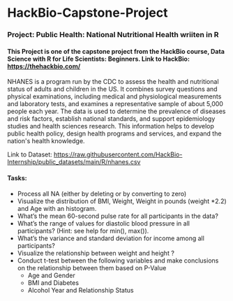 # HackBio-Capstone-Project
### Project: Public Health: National Nutritional Health wriiten in R
#### This Project is one of the capstone project from the HackBio course, Data Science with R for Life Scientists: Beginners. Link to HackBio: https://thehackbio.com/

NHANES is a program run by the CDC to assess the health and nutritional status of adults and children in the US. It combines survey questions and physical examinations, including medical and physiological measurements and laboratory tests, and examines a representative sample of about 5,000 people each year. The data is used to determine the prevalence of diseases and risk factors, establish national standards, and support epidemiology studies and health sciences research. This information helps to develop public health policy, design health programs and services, and expand the nation's health knowledge.

Link to Dataset: https://raw.githubusercontent.com/HackBio-Internship/public_datasets/main/R/nhanes.csv
#### Tasks:
* Process all NA (either by deleting or by converting to zero)
* Visualize the distribution of BMI, Weight, Weight in pounds (weight *2.2) and Age with an histogram.
* What’s the mean 60-second pulse rate for all participants in the data?
* What’s the range of values for diastolic blood pressure in all participants? (Hint: see help for min(), max()).
* What’s the variance and standard deviation for income among all participants?
* Visualize the relationship between weight and height ?
* Conduct t-test between the following variables and make conclusions on the relationship between them based on P-Value
  - Age and Gender
  - BMI and Diabetes
  - Alcohol Year and Relationship Status
